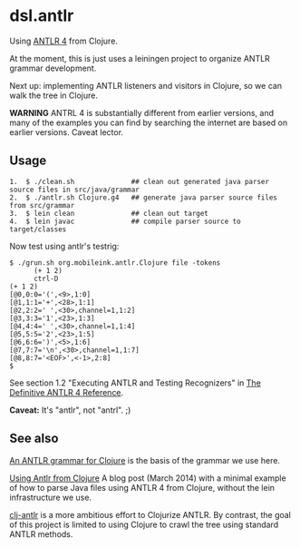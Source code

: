 # dsl.antlr

Using [ANTLR 4](http://www.antlr.org/) from Clojure.

At the moment, this is just uses a leiningen project to organize ANTLR grammar development.

Next up: implementing ANTLR listeners and visitors in Clojure, so we can walk the tree in Clojure.

**WARNING** ANTRL 4 is substantially different from earlier versions,
and many of the examples you can find by searching the internet are
based on earlier versions.  Caveat lector.

## Usage

```
1.  $ ./clean.sh              ## clean out generated java parser source files in src/java/grammar
2.  $ ./antlr.sh Clojure.g4   ## generate java parser source files from src/grammar
3.  $ lein clean              ## clean out target
4.  $ lein javac              ## compile parser source to target/classes
```

Now test using antlr's testrig:

```
$ ./grun.sh org.mobileink.antlr.Clojure file -tokens
      (+ 1 2)
      ctrl-D
(+ 1 2)
[@0,0:0='(',<9>,1:0]
[@1,1:1='+',<28>,1:1]
[@2,2:2=' ',<30>,channel=1,1:2]
[@3,3:3='1',<23>,1:3]
[@4,4:4=' ',<30>,channel=1,1:4]
[@5,5:5='2',<23>,1:5]
[@6,6:6=')',<5>,1:6]
[@7,7:7='\n',<30>,channel=1,1:7]
[@8,8:7='<EOF>',<-1>,2:8]
$
```

See section 1.2 "Executing ANTLR and Testing Recognizers" in [The Definitive ANTLR 4 Reference](http://pragprog.com/book/tpantlr2/the-definitive-antlr-4-reference).

**Caveat:** It's "antlr", not "antrl".  ;)

## See also

[An ANTLR grammar for Clojure](https://github.com/antlr/grammars-v4/tree/master/clojure)
is the basis of the  grammar we use here.

[Using Antlr from Clojure](http://www.nickpascucci.com/blog/2014/03/01/using-antlr-from-clojure/)
A blog post (March 2014) with a minimal example of how to parse Java files
using ANTLR 4 from Clojure, without the lein infrastructure we use.

[clj-antlr](https://github.com/aphyr/clj-antlr) is a more ambitious
effort to Clojurize ANTLR.  By contrast, the goal of this project is
limited to using Clojure to crawl the tree using standard ANTLR
methods.

